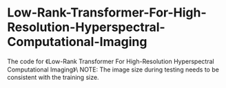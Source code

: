 # Low-Rank-Transformer-For-High-Resolution-Hyperspectral-Computational-Imaging
The code for 《Low-Rank Transformer For High-Resolution Hyperspectral Computational Imaging》\\
NOTE: The image size during testing needs to be consistent with the training size.
